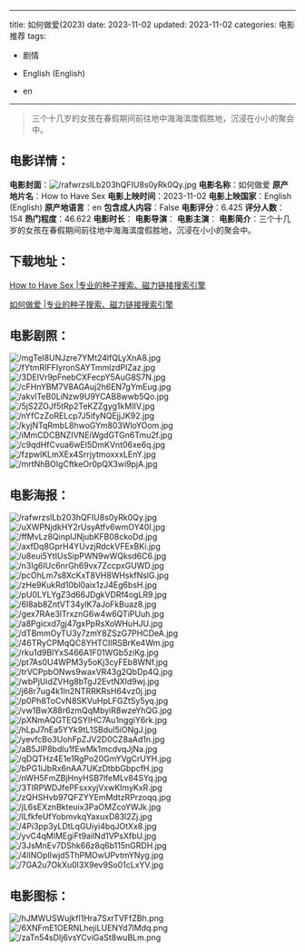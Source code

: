 
---
title: 如何做爱(2023)
date: 2023-11-02
updated: 2023-11-02
categories: 电影推荐
tags:
- 剧情

- English (English)
- en
---


> 三个十几岁的女孩在春假期间前往地中海海滨度假胜地，沉浸在小小的聚会中。

## **电影详情**：

**电影封面**：<img src="https://image.tmdb.org/t/p/w200/rafwrzslLb203hQFIU8s0yRk0Qy.jpg" alt="/rafwrzslLb203hQFIU8s0yRk0Qy.jpg" title="/rafwrzslLb203hQFIU8s0yRk0Qy.jpg">
**电影名称**：如何做爱
**原产地片名**：How to Have Sex
**电影上映时间**：2023-11-02
**电影上映国家**：English (English)
**原产地语言**：en
**包含成人内容**：False
**电影评分**：6.425
**评分人数**：154
**热门程度**：46.622
**电影时长**：
**电影导演**：
**电影主演**：
**电影简介**：三个十几岁的女孩在春假期间前往地中海海滨度假胜地，沉浸在小小的聚会中。

## **下载地址**：
[How to Have Sex |专业的种子搜索、磁力链接搜索引擎](https://movie.amd794.com:2083/?search=How%20to%20Have%20Sex&ordering=&mode=match_phrase&page_size=10&page=1)

[如何做爱 |专业的种子搜索、磁力链接搜索引擎](https://movie.amd794.com:2083/?search=%E5%A6%82%E4%BD%95%E5%81%9A%E7%88%B1&ordering=&mode=match_phrase&page_size=10&page=1)
 

## **电影剧照**：
<img src="https://image.tmdb.org/t/p/original/mgTeI8UNJzre7YMt24lfQLyXnA8.jpg" alt="/mgTeI8UNJzre7YMt24lfQLyXnA8.jpg" title="/mgTeI8UNJzre7YMt24lfQLyXnA8.jpg"><img src="https://image.tmdb.org/t/p/original/fYtmRIFFIyronSAYTmmlzdPIZaz.jpg" alt="/fYtmRIFFIyronSAYTmmlzdPIZaz.jpg" title="/fYtmRIFFIyronSAYTmmlzdPIZaz.jpg"><img src="https://image.tmdb.org/t/p/original/3DEIVr9pFnebCXFecpY5AuG8S7N.jpg" alt="/3DEIVr9pFnebCXFecpY5AuG8S7N.jpg" title="/3DEIVr9pFnebCXFecpY5AuG8S7N.jpg"><img src="https://image.tmdb.org/t/p/original/cFHnYBM7V8AGAuj2h6EN7gYmEug.jpg" alt="/cFHnYBM7V8AGAuj2h6EN7gYmEug.jpg" title="/cFHnYBM7V8AGAuj2h6EN7gYmEug.jpg"><img src="https://image.tmdb.org/t/p/original/akvlTeB0LiNzw9U9YCAB8wwb5Qo.jpg" alt="/akvlTeB0LiNzw9U9YCAB8wwb5Qo.jpg" title="/akvlTeB0LiNzw9U9YCAB8wwb5Qo.jpg"><img src="https://image.tmdb.org/t/p/original/5jS2ZOJf5tRp2TeKZZgyg1kMIIV.jpg" alt="/5jS2ZOJf5tRp2TeKZZgyg1kMIIV.jpg" title="/5jS2ZOJf5tRp2TeKZZgyg1kMIIV.jpg"><img src="https://image.tmdb.org/t/p/original/nYfCzZoRELcp7J5ifyNQEjjJK92.jpg" alt="/nYfCzZoRELcp7J5ifyNQEjjJK92.jpg" title="/nYfCzZoRELcp7J5ifyNQEjjJK92.jpg"><img src="https://image.tmdb.org/t/p/original/kyjNTqRmbL8hwoGYm803WloYOom.jpg" alt="/kyjNTqRmbL8hwoGYm803WloYOom.jpg" title="/kyjNTqRmbL8hwoGYm803WloYOom.jpg"><img src="https://image.tmdb.org/t/p/original/iMmCDCBNZIVNEiWgdGTGn6Tmu2f.jpg" alt="/iMmCDCBNZIVNEiWgdGTGn6Tmu2f.jpg" title="/iMmCDCBNZIVNEiWgdGTGn6Tmu2f.jpg"><img src="https://image.tmdb.org/t/p/original/c9qdHfCvua6wEl5DmKVnt06xe6q.jpg" alt="/c9qdHfCvua6wEl5DmKVnt06xe6q.jpg" title="/c9qdHfCvua6wEl5DmKVnt06xe6q.jpg"><img src="https://image.tmdb.org/t/p/original/fzpwlKLmXEx4SrrjytmoxxxLEnY.jpg" alt="/fzpwlKLmXEx4SrrjytmoxxxLEnY.jpg" title="/fzpwlKLmXEx4SrrjytmoxxxLEnY.jpg"><img src="https://image.tmdb.org/t/p/original/mrtNhBOIgCftkeOr0pQX3wi9pjA.jpg" alt="/mrtNhBOIgCftkeOr0pQX3wi9pjA.jpg" title="/mrtNhBOIgCftkeOr0pQX3wi9pjA.jpg">

## **电影海报**：
<img src="https://image.tmdb.org/t/p/original/rafwrzslLb203hQFIU8s0yRk0Qy.jpg" alt="/rafwrzslLb203hQFIU8s0yRk0Qy.jpg" title="/rafwrzslLb203hQFIU8s0yRk0Qy.jpg"><img src="https://image.tmdb.org/t/p/original/uXWPNjdkHY2rUsyAtfv6wmOY40I.jpg" alt="/uXWPNjdkHY2rUsyAtfv6wmOY40I.jpg" title="/uXWPNjdkHY2rUsyAtfv6wmOY40I.jpg"><img src="https://image.tmdb.org/t/p/original/ffMvLz8QinplJNjubKFB08ckoDd.jpg" alt="/ffMvLz8QinplJNjubKFB08ckoDd.jpg" title="/ffMvLz8QinplJNjubKFB08ckoDd.jpg"><img src="https://image.tmdb.org/t/p/original/axfDq8GprH4YUvzjRdckVFExBKi.jpg" alt="/axfDq8GprH4YUvzjRdckVFExBKi.jpg" title="/axfDq8GprH4YUvzjRdckVFExBKi.jpg"><img src="https://image.tmdb.org/t/p/original/u8eui5YtIUsSipPWN9wWQksd6C6.jpg" alt="/u8eui5YtIUsSipPWN9wWQksd6C6.jpg" title="/u8eui5YtIUsSipPWN9wWQksd6C6.jpg"><img src="https://image.tmdb.org/t/p/original/n3Ig6IUc6nrGh69vx7ZccpxGUWD.jpg" alt="/n3Ig6IUc6nrGh69vx7ZccpxGUWD.jpg" title="/n3Ig6IUc6nrGh69vx7ZccpxGUWD.jpg"><img src="https://image.tmdb.org/t/p/original/pcOhLm7s8XcKxT8VH8WHskfNslG.jpg" alt="/pcOhLm7s8XcKxT8VH8WHskfNslG.jpg" title="/pcOhLm7s8XcKxT8VH8WHskfNslG.jpg"><img src="https://image.tmdb.org/t/p/original/zHe9KukRd10bl0aix1zJ4Eg6bsH.jpg" alt="/zHe9KukRd10bl0aix1zJ4Eg6bsH.jpg" title="/zHe9KukRd10bl0aix1zJ4Eg6bsH.jpg"><img src="https://image.tmdb.org/t/p/original/pU0LYLYgZ3d66JDgkVDRf4ogLR9.jpg" alt="/pU0LYLYgZ3d66JDgkVDRf4ogLR9.jpg" title="/pU0LYLYgZ3d66JDgkVDRf4ogLR9.jpg"><img src="https://image.tmdb.org/t/p/original/6l8ab8ZntVT34ylK7aJoFkBuaz8.jpg" alt="/6l8ab8ZntVT34ylK7aJoFkBuaz8.jpg" title="/6l8ab8ZntVT34ylK7aJoFkBuaz8.jpg"><img src="https://image.tmdb.org/t/p/original/gex7RAe3lTrxznG6w4w6QTiPUuh.jpg" alt="/gex7RAe3lTrxznG6w4w6QTiPUuh.jpg" title="/gex7RAe3lTrxznG6w4w6QTiPUuh.jpg"><img src="https://image.tmdb.org/t/p/original/a8Pgicxd7gj47gxPpRsXoWHuHJU.jpg" alt="/a8Pgicxd7gj47gxPpRsXoWHuHJU.jpg" title="/a8Pgicxd7gj47gxPpRsXoWHuHJU.jpg"><img src="https://image.tmdb.org/t/p/original/dTBmmOyTU3y7zmY8ZSzG7PHCDeA.jpg" alt="/dTBmmOyTU3y7zmY8ZSzG7PHCDeA.jpg" title="/dTBmmOyTU3y7zmY8ZSzG7PHCDeA.jpg"><img src="https://image.tmdb.org/t/p/original/46TRyCPMqQC8YHTCIIRSBrKe4Wm.jpg" alt="/46TRyCPMqQC8YHTCIIRSBrKe4Wm.jpg" title="/46TRyCPMqQC8YHTCIIRSBrKe4Wm.jpg"><img src="https://image.tmdb.org/t/p/original/rku1d9BlYxS466A1F01WGb5ziKg.jpg" alt="/rku1d9BlYxS466A1F01WGb5ziKg.jpg" title="/rku1d9BlYxS466A1F01WGb5ziKg.jpg"><img src="https://image.tmdb.org/t/p/original/pt7As0U4WPM3y5oKj3cyFEb8WNf.jpg" alt="/pt7As0U4WPM3y5oKj3cyFEb8WNf.jpg" title="/pt7As0U4WPM3y5oKj3cyFEb8WNf.jpg"><img src="https://image.tmdb.org/t/p/original/trVCPpbONws9waxVR43g2QbDp4Q.jpg" alt="/trVCPpbONws9waxVR43g2QbDp4Q.jpg" title="/trVCPpbONws9waxVR43g2QbDp4Q.jpg"><img src="https://image.tmdb.org/t/p/original/wbPjUidZVHg8bTgJ2EvtNXld9wj.jpg" alt="/wbPjUidZVHg8bTgJ2EvtNXld9wj.jpg" title="/wbPjUidZVHg8bTgJ2EvtNXld9wj.jpg"><img src="https://image.tmdb.org/t/p/original/j68r7ug4k1In2NTRRKRsH64vz0j.jpg" alt="/j68r7ug4k1In2NTRRKRsH64vz0j.jpg" title="/j68r7ug4k1In2NTRRKRsH64vz0j.jpg"><img src="https://image.tmdb.org/t/p/original/p0Ph8ToCvN8SKVuHpLFGZtSy5yq.jpg" alt="/p0Ph8ToCvN8SKVuHpLFGZtSy5yq.jpg" title="/p0Ph8ToCvN8SKVuHpLFGZtSy5yq.jpg"><img src="https://image.tmdb.org/t/p/original/vw1BwX88r6zmQqMbyiR8wzeYhQG.jpg" alt="/vw1BwX88r6zmQqMbyiR8wzeYhQG.jpg" title="/vw1BwX88r6zmQqMbyiR8wzeYhQG.jpg"><img src="https://image.tmdb.org/t/p/original/pXNmAQGTEQSYIHC7Au1nggiY6rk.jpg" alt="/pXNmAQGTEQSYIHC7Au1nggiY6rk.jpg" title="/pXNmAQGTEQSYIHC7Au1nggiY6rk.jpg"><img src="https://image.tmdb.org/t/p/original/hLpJ7nEa5YYk9tL1SBduI5iONgJ.jpg" alt="/hLpJ7nEa5YYk9tL1SBduI5iONgJ.jpg" title="/hLpJ7nEa5YYk9tL1SBduI5iONgJ.jpg"><img src="https://image.tmdb.org/t/p/original/yevfcBo3UohFpZJV2D0CZ8aAd1n.jpg" alt="/yevfcBo3UohFpZJV2D0CZ8aAd1n.jpg" title="/yevfcBo3UohFpZJV2D0CZ8aAd1n.jpg"><img src="https://image.tmdb.org/t/p/original/aB5JlP8bdlu1fEwMk1mcdvqJjNa.jpg" alt="/aB5JlP8bdlu1fEwMk1mcdvqJjNa.jpg" title="/aB5JlP8bdlu1fEwMk1mcdvqJjNa.jpg"><img src="https://image.tmdb.org/t/p/original/qDQTHz4E1e1RgPo20GmYVgCrUYH.jpg" alt="/qDQTHz4E1e1RgPo20GmYVgCrUYH.jpg" title="/qDQTHz4E1e1RgPo20GmYVgCrUYH.jpg"><img src="https://image.tmdb.org/t/p/original/bPG1iJbRx6nAA7UKzDtbbGbpcfH.jpg" alt="/bPG1iJbRx6nAA7UKzDtbbGbpcfH.jpg" title="/bPG1iJbRx6nAA7UKzDtbbGbpcfH.jpg"><img src="https://image.tmdb.org/t/p/original/nWH5FmZBjHnyHSB7lfeMLv84SYq.jpg" alt="/nWH5FmZBjHnyHSB7lfeMLv84SYq.jpg" title="/nWH5FmZBjHnyHSB7lfeMLv84SYq.jpg"><img src="https://image.tmdb.org/t/p/original/3TIRPWDJfePFsxxyjVxwKImyKxR.jpg" alt="/3TIRPWDJfePFsxxyjVxwKImyKxR.jpg" title="/3TIRPWDJfePFsxxyjVxwKImyKxR.jpg"><img src="https://image.tmdb.org/t/p/original/zQHSHvb97QFZYYEmMdtzRPrzoqq.jpg" alt="/zQHSHvb97QFZYYEmMdtzRPrzoqq.jpg" title="/zQHSHvb97QFZYYEmMdtzRPrzoqq.jpg"><img src="https://image.tmdb.org/t/p/original/jL6sEXznBkteuix3PaOMZcoYWJk.jpg" alt="/jL6sEXznBkteuix3PaOMZcoYWJk.jpg" title="/jL6sEXznBkteuix3PaOMZcoYWJk.jpg"><img src="https://image.tmdb.org/t/p/original/lLfkfeUfYobmvkqYaxuxD83l2Zj.jpg" alt="/lLfkfeUfYobmvkqYaxuxD83l2Zj.jpg" title="/lLfkfeUfYobmvkqYaxuxD83l2Zj.jpg"><img src="https://image.tmdb.org/t/p/original/4Pi3pp3yLDtLqGUiyi4bqJOtXx8.jpg" alt="/4Pi3pp3yLDtLqGUiyi4bqJOtXx8.jpg" title="/4Pi3pp3yLDtLqGUiyi4bqJOtXx8.jpg"><img src="https://image.tmdb.org/t/p/original/yvC4qMlMEgiFt9ailNd1VPsXfbU.jpg" alt="/yvC4qMlMEgiFt9ailNd1VPsXfbU.jpg" title="/yvC4qMlMEgiFt9ailNd1VPsXfbU.jpg"><img src="https://image.tmdb.org/t/p/original/3JsMnEv7DShk66z8q6b115nGRDH.jpg" alt="/3JsMnEv7DShk66z8q6b115nGRDH.jpg" title="/3JsMnEv7DShk66z8q6b115nGRDH.jpg"><img src="https://image.tmdb.org/t/p/original/4lINOpIlwjd5ThPMOwUPvtmYNyg.jpg" alt="/4lINOpIlwjd5ThPMOwUPvtmYNyg.jpg" title="/4lINOpIlwjd5ThPMOwUPvtmYNyg.jpg"><img src="https://image.tmdb.org/t/p/original/7GA2u7OkXu0I3X9ev9So01cLxYV.jpg" alt="/7GA2u7OkXu0I3X9ev9So01cLxYV.jpg" title="/7GA2u7OkXu0I3X9ev9So01cLxYV.jpg">

## **电影图标**：
<img src="https://image.tmdb.org/t/p/original/hJMWUSWujkfI1Hra7SxrTVFfZBh.png" alt="/hJMWUSWujkfI1Hra7SxrTVFfZBh.png" title="/hJMWUSWujkfI1Hra7SxrTVFfZBh.png"><img src="https://image.tmdb.org/t/p/original/6XNFmE1OERNLhejiLUENYd7lMdq.png" alt="/6XNFmE1OERNLhejiLUENYd7lMdq.png" title="/6XNFmE1OERNLhejiLUENYd7lMdq.png"><img src="https://image.tmdb.org/t/p/original/zaTn54sDIj6vsYCviGaSt8wuBLm.png" alt="/zaTn54sDIj6vsYCviGaSt8wuBLm.png" title="/zaTn54sDIj6vsYCviGaSt8wuBLm.png">
